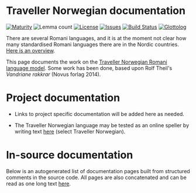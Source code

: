 # Traveller Norwegian documentation

[![Maturity](https://img.shields.io/endpoint?url=https%3A%2F%2Fraw.githubusercontent.com%2Fgiellalt%2Flang-rmg%2Fgh-pages%2Fmaturity.json)](https://giellalt.github.io/MaturityClassification.html)
![Lemma count](https://img.shields.io/endpoint?url=https%3A%2F%2Fraw.githubusercontent.com%2Fgiellalt%2Flang-rmg%2Fgh-pages%2Flemmacount.json)
[![License](https://img.shields.io/github/license/giellalt/lang-rmg)](https://github.com/giellalt/lang-rmg/blob/main/LICENSE)
[![Issues](https://img.shields.io/github/issues/giellalt/lang-rmg)](https://github.com/giellalt/lang-rmg/issues)
[![Build Status](https://builds.giellalt.org/api/badge/lang-rmg?label=CI)](https://builds.giellalt.org/pipelines/lang-rmg/builds/latest)
[![Glottolog](https://img.shields.io/badge/Glottolog-green)](https://glottolog.org/resource/languoid/id/__GLOTTOLOG_ID__)

There are several Romani languages, and it is at the moment not clear how many standardised Romani languages there are in the Nordic countries. [Here is an overview](../lang-rmy/romani-languages.html).

This page documents the work on the [Traveller Norwegian Romani language model](https://github.com/giellalt/lang-rmg). Some work has been done, based upon Rolf Theil's *Vandriane rakkrar* (Novus forlag 2014).

# Project documentation

* Links to project specific documentation will be added here as needed. 


* The Traveller Norwegian language may be tested as an online speller by writing text [here](https://divvun.org/proofing/online-speller.html) (select Traveller Norwegian).


# In-source documentation

Below is an autogenerated list of documentation pages built from structured comments in the source code. All pages are also concatenated and can be read as one long text [here](rmg.md).
